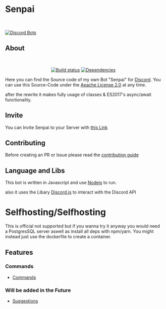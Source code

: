 # Senpai

<div align="left">
  <br />
  <p>
    <a href="https://discordbots.org/bot/206955935229280256"><img src="https://discordbots.org/api/widget/206955935229280256.png" alt="Discord Bots" /></a>
  </p>
</div>

## About

<div align="center">
  <br />
  <p>
    <a href="https://travis-ci.org/Discord-Senpai/Senpai"><img src="https://api.travis-ci.org/Discord-Senpai/Senpai.svg" alt="Build status" /></a>
    <a href="https://david-dm.org/Discord-Senpai/Senpai"><img src="https://david-dm.org/Discord-Senpai/Senpai/status.svg" alt="Dependencies" /></a>
  </p>
</div>

Here you can find the Source code of my own Bot "Senpai" for [Discord](https://discordapp.com/). You can use this Source-Code under the [Apache License 2.0](http://www.apache.org/licenses/LICENSE-2.0) at any time.

after the rewrite it makes fully usage of classes & ES2017's async/await functionality.

## Invite
You can Invite Senpai to your Server with [this Link](https://discordapp.com/oauth2/authorize?client_id=206955239985774593&scope=bot&permissions=8)

## Contributing

Before creating an PR or Issue please read the [contribution guide](https://github.com/Dev-Yukine/Senpai/blob/master/.github/CONTRIBUTING.md) 

## Language and Libs

This bot is written in Javascript and use [Nodejs](https://nodejs.org/en/) to run.

also it uses the Libary [Discord.js](https://github.com/hydrabolt/discord.js) to interact with the Discord API

# Selfhosting/Selfhosting

This is official not supported but if you wanna try it anyway you would need a PostgresSQL server aswell as install all deps with npm/yarn. You might instead just use the dockerfile to create a container.
## Features

### Commands 

- [Commands](http://yukine.ga/Senpai/commands/)


### Will be added in the Future

- [Suggestions](https://github.com/Dev-Yukine/Senpai/issues?utf8=%E2%9C%93&q=is%3Aopen%20Suggestion%3A%20)

